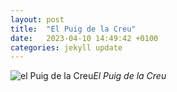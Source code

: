 ```yaml
---
layout: post
title:  "El Puig de la Creu"
date:   2023-04-10 14:49:42 +0100
categories: jekyll update
---
```







![el Puig de la Creu](https://lh3.googleusercontent.com/OhyR3KHQe2EK1vN_O2sAkr2rBKCq3YzL41ExxDUO-Hg22-Dz_sSzJKoZi8GhKK7YfRQCNecLifKWY0BxzYvBfJafL_9NXs55tHo9XbyTpU3I2A_0-h-bjIT7kMzf_E51zjbFA6cR5g=w2400)*El Puig de la Creu*&nbsp;



[jekyll-docs]: https://jekyllrb.com/docs/home
[jekyll-gh]:   https://github.com/jekyll/jekyll
[jekyll-talk]: https://talk.jekyllrb.com/



